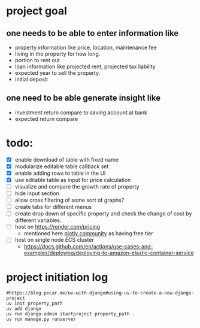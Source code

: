 # project goal

## one needs to be able to enter information like
- property information like price, location, maintenance fee 
- living in the property for how long.
- portion to rent out
- loan information like projected rent, projected tax liability
- expected year to sell the property.
- initial deposit

## one need to be able generate insight like
- investment return compare to saving account at bank
- expected return compare 


# todo:
- [x] enable download of table with fixed name
- [x] modularize editable table callback set
- [x] enable adding rows to table in the UI
- [x] use editable table as input for price calculation
- [ ] visualize and compare the growth rate of property
- [ ] hide input section
- [ ] allow cross filtering of some sort of graphs?
- [ ] create tabs for different menus
- [ ] create drop down of specific property and check the change of cost by different variables. 
- [ ] host on https://render.com/pricing
    - mentioned here [plotly community](https://community.plotly.com/t/free-hosting-platforms-for-python-web-app/75850/2) as having free tier
- [ ] host on single node ECS cluster 
    - https://docs.github.com/en/actions/use-cases-and-examples/deploying/deploying-to-amazon-elastic-container-service

# project initiation log

```
#https://blog.pecar.me/uv-with-django#using-uv-to-create-a-new-django-project
uv init property_path
uv add django
uv run django-admin startproject property_path .
uv run manage.py runserver
```


